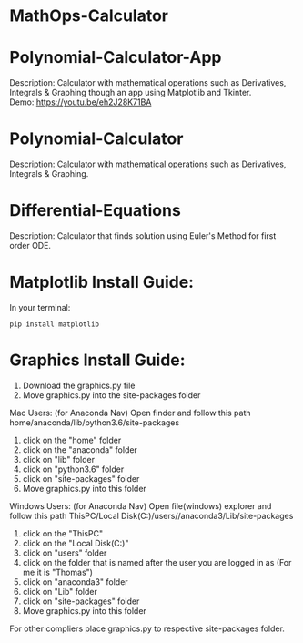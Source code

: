 
# MathOps-Calculator
# Polynomial-Calculator-App
Description: Calculator with mathematical operations such as Derivatives, Integrals & Graphing though an app using Matplotlib and Tkinter.  
Demo: https://youtu.be/eh2J28K71BA

# Polynomial-Calculator
Description: Calculator with mathematical operations such as Derivatives, Integrals & Graphing.

# Differential-Equations
Description: Calculator that finds solution using Euler's Method for first order ODE.

# Matplotlib Install Guide:
In your terminal:  
```
pip install matplotlib
```

# Graphics Install Guide:
1. Download the graphics.py file
2. Move graphics.py into the site-packages folder

Mac Users: (for Anaconda Nav)
Open finder and follow this path
home/anaconda/lib/python3.6/site-packages
1. click on the "home" folder
2. click on the "anaconda" folder
3. click on "lib" folder
4. click on "python3.6" folder
5. click on "site-packages" folder
6. Move graphics.py into this folder

Windows Users: (for Anaconda Nav)
Open file(windows) explorer and follow this path
ThisPC/Local Disk(C:)/users/<YOUR NAME>/anaconda3/Lib/site-packages
1. click on the "ThisPC" 
2. click on the "Local Disk(C:)" 
3. click on "users" folder
4. click on the folder that is named after the user you are logged in as (For me it is "Thomas")
5. click on "anaconda3" folder
6. click on "Lib" folder
7. click on "site-packages" folder
8. Move graphics.py into this folder
  
For other compliers place graphics.py to respective site-packages folder.
